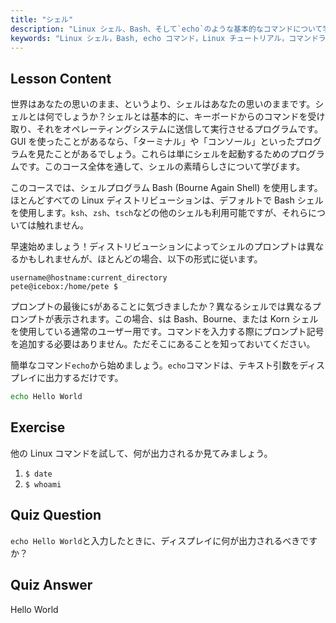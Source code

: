 ```yaml
---
title: "シェル"
description: "Linux シェル、Bash、そして`echo`のような基本的なコマンドについて学びます。シェルプロンプトを理解し、この初心者向けのガイドで Linux の旅を始めましょう。"
keywords: "Linux シェル，Bash, echo コマンド，Linux チュートリアル，コマンドライン，初心者 Linux, シェルプロンプト，Linux ガイド"
---
```


## Lesson Content

世界はあなたの思いのまま、というより、シェルはあなたの思いのままです。シェルとは何でしょうか？シェルとは基本的に、キーボードからのコマンドを受け取り、それをオペレーティングシステムに送信して実行させるプログラムです。GUI を使ったことがあるなら、「ターミナル」や「コンソール」といったプログラムを見たことがあるでしょう。これらは単にシェルを起動するためのプログラムです。このコース全体を通して、シェルの素晴らしさについて学びます。

このコースでは、シェルプログラム Bash (Bourne Again Shell) を使用します。ほとんどすべての Linux ディストリビューションは、デフォルトで Bash シェルを使用します。`ksh`、`zsh`、`tsch`などの他のシェルも利用可能ですが、それらについては触れません。

早速始めましょう！ディストリビューションによってシェルのプロンプトは異なるかもしれませんが、ほとんどの場合、以下の形式に従います。

```plaintext
username@hostname:current_directory
pete@icebox:/home/pete $
```

プロンプトの最後に`$`があることに気づきましたか？異なるシェルでは異なるプロンプトが表示されます。この場合、`$`は Bash、Bourne、または Korn シェルを使用している通常のユーザー用です。コマンドを入力する際にプロンプト記号を追加する必要はありません。ただそこにあることを知っておいてください。

簡単なコマンド`echo`から始めましょう。`echo`コマンドは、テキスト引数をディスプレイに出力するだけです。

```bash
echo Hello World
```

## Exercise

他の Linux コマンドを試して、何が出力されるか見てみましょう。

1. `$ date`
2. `$ whoami`

## Quiz Question

`echo Hello World`と入力したときに、ディスプレイに何が出力されるべきですか？

## Quiz Answer

Hello World
